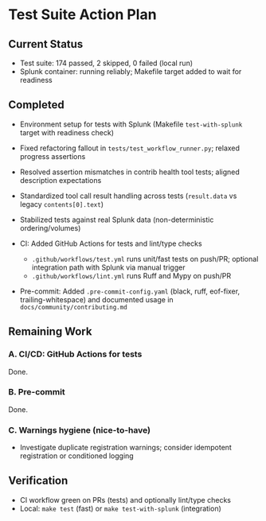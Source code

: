 # Test Suite Action Plan

## Current Status

- Test suite: 174 passed, 2 skipped, 0 failed (local run)
- Splunk container: running reliably; Makefile target added to wait for readiness

## Completed

- Environment setup for tests with Splunk (Makefile `test-with-splunk` target with readiness check)
- Fixed refactoring fallout in `tests/test_workflow_runner.py`; relaxed progress assertions
- Resolved assertion mismatches in contrib health tool tests; aligned description expectations
- Standardized tool call result handling across tests (`result.data` vs legacy `contents[0].text`)
- Stabilized tests against real Splunk data (non-deterministic ordering/volumes)

- CI: Added GitHub Actions for tests and lint/type checks
  - `.github/workflows/test.yml` runs unit/fast tests on push/PR; optional integration path with Splunk via manual trigger
  - `.github/workflows/lint.yml` runs Ruff and Mypy on push/PR
- Pre-commit: Added `.pre-commit-config.yaml` (black, ruff, eof-fixer, trailing-whitespace) and documented usage in `docs/community/contributing.md`

## Remaining Work

### A. CI/CD: GitHub Actions for tests

Done.

### B. Pre-commit

Done.

### C. Warnings hygiene (nice-to-have)
- Investigate duplicate registration warnings; consider idempotent registration or conditioned logging

## Verification

- CI workflow green on PRs (tests) and optionally lint/type checks
- Local: `make test` (fast) or `make test-with-splunk` (integration)
